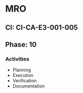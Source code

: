 # MRO

## CI: CI-CA-E3-001-005
## Phase: 10

### Activities
- Planning
- Execution
- Verification
- Documentation
